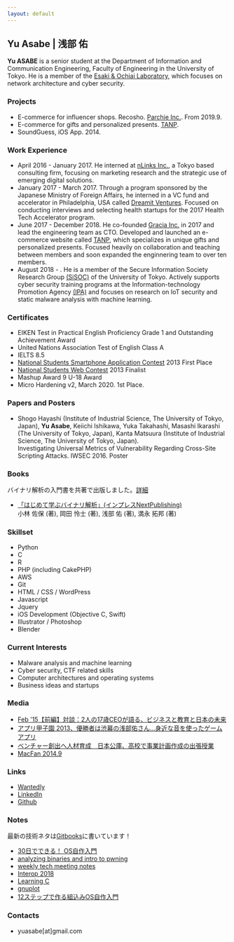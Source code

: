 ```yaml
---
layout: default
---
```


  
## Yu Asabe | 浅部 佑

**Yu ASABE** is a senior student at the Department of Information and Communication Engineering, Faculty of Engineering in the University of Tokyo. He is a member of the [Esaki & Ochiai Laboratory](http://www.hongo.wide.ad.jp/index.html), which focuses on network architecture and cyber security.

### Projects
- E-commerce for influencer shops. Recosho. [Parchie Inc.](https://parchie.jp]). From 2019.9.
- E-commerce for gifts and personalized presents. [TANP](https://tanp.jp).
- SoundGuess, iOS App. 2014.

### Work Experience
- April 2016 - January 2017. He interned at [nLinks Inc.](https://nlinks.co.jp/), a Tokyo based consulting firm, focusing on marketing research and the strategic use of emerging digital solutions.
- January 2017 - March 2017. Through a program sponsored by the Japanese Ministry of Foreign Affairs, he interned in a VC fund and accelerator in Philadelphia, USA called [Dreamit Ventures](https://www.dreamit.com/). Focused on conducting interviews and selecting health startups for the 2017 Health Tech Accelerator program.
- June 2017 - December 2018. He co-founded [Gracia Inc.](https://gra-cia.co.jp/index) in 2017 and lead the engineering team as CTO. Developed and launched an e-commerce website called [TANP](https://tanp.jp), which specializes in unique gifts and personalized presents. Focused heavily on collaboration and teaching between members and soon expanded the enginnering team to over ten members.
- August 2018 - . He is a member of the Secure Information Society Research Group [(SiSOC)](http://sisoc-tokyo.iii.u-tokyo.ac.jp/) of the University of Tokyo. Actively supports cyber security training programs at the Information-technology Promotion Agency [(IPA)](https://www.ipa.go.jp/index.html) and focuses on research on IoT security and static malware analysis with machine learning.


### Certificates

- EIKEN Test in Practical English Proficiency Grade 1 and Outstanding Achievement Award
- United Nations Association Test of English Class A
- IELTS 8.5
- [National Students Smartphone Application Contest](https://www.applikoshien.jp/) 2013 First Place
- [National Students Web Contest](http://webcon.japias.jp/) 2013 Finalist
- Mashup Award 9 U-18 Award
- Micro Hardening v2, March 2020. 1st Place.

### Papers and Posters

- Shogo Hayashi (Institute of Industrial Science, The University of Tokyo, Japan), **Yu Asabe**, Keiichi Ishikawa, Yuka Takahashi, Masashi Ikarashi (The University of Tokyo, Japan), Kanta Matsuura (Institute of Industrial Science, The University of Tokyo, Japan).  
Investigating Universal Metrics of Vulnerability Regarding Cross-Site Scripting Attacks. IWSEC 2016. Poster

### Books

バイナリ解析の入門書を共著で出版しました。[詳細](https://yuasabe.gitbook.io/notes/binary-book)

- [「はじめて学ぶバイナリ解析」(インプレスNextPublishing) ](https://www.amazon.co.jp/gp/product/B084R85269/ref=as_li_tf_tl?ie=UTF8&camp=247&creative=1211&creativeASIN=B084R85269&linkCode=as2&tag=impressrd-1-22)  
小林 佐保 (著), 岡田 怜士 (著), 浅部 佑 (著), 満永 拓邦 (著)

### Skillset
- Python
- C
- R
- PHP (including CakePHP)
- AWS
- Git
- HTML / CSS / WordPress
- Javascript
- Jquery
- iOS Development (Objective C, Swift)
- Illustrator / Photoshop
- Blender

### Current Interests

- Malware analysis and machine learning
- Cyber security, CTF related skills
- Computer architectures and operating systems
- Business ideas and startups

### Media

- [Feb '15【前編】対談：2人の17歳CEOが語る、ビジネスと教育と日本の未来](https://www.recruit.co.jp/meet_recruit/2015/02/og5-1.html)
- [アプリ甲子園 2013、優勝者は渋幕の浅部佑さん…身近な音を使ったゲームアプリ](https://resemom.jp/article/2013/10/01/15397.html)
- [ベンチャー創出へ人材育成　日本公庫、高校で事業計画作成の出張授業](https://www.sankeibiz.jp/business/news/160921/bsl1609210500003-n2.htm)
- [MacFan 2014.9](https://books.google.co.jp/books?id=vGYRBAAAQBAJ&pg=PA113&lpg=PA113&dq=%E6%B5%85%E9%83%A8+%E4%BD%91&source=bl&ots=wYTFuW07Ip&sig=ACfU3U0BgtxlR50Mehbla5IUZzEEjhfIbQ&hl=en&sa=X&ved=2ahUKEwj2iKv7n77hAhVfx4sBHSVhC7EQ6AEwDXoECAgQAQ#v=onepage&q=%E6%B5%85%E9%83%A8%20%E4%BD%91&f=false)

### Links
- [Wantedly](https://www.wantedly.com/users/17848644)
- [LinkedIn](https://www.linkedin.com/in/yu-asabe-a125a111b)
- [Github](https://github.com/yuasabe)

### Notes

最新の技術ネタは[Gitbooks](https://yuasabe.gitbook.io/notes)に書いています！

- [30日でできる！ OS自作入門](https://yuasabe.gitbook.io/notes/my-os)
- [analyzing binaries and intro to pwning](/pwn01.html)
- [weekly tech meeting notes](/weekly_tech_meeting.html)
- [Interop 2018](/interop2018.html)
- [Learning C](/c_lang.html)
- [gnuplot](/gnuplot.html)
- [12ステップで作る組込みOS自作入門](/12step.html)

### Contacts  
- yuasabe[at]gmail.com

<!-- https://guides.github.com/features/mastering-markdown/ -->
